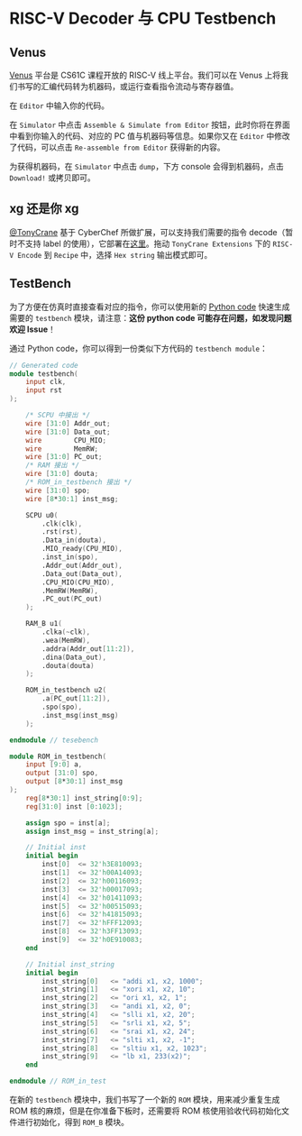 # RISC-V Decoder 与 CPU Testbench

## Venus

[Venus](https://venus.cs61c.org/) 平台是 CS61C 课程开放的 RISC-V 线上平台。我们可以在 Venus 上将我们书写的汇编代码转为机器码，或运行查看指令流动与寄存器值。

在 `Editor` 中输入你的代码。

在 `Simulator` 中点击 `Assemble & Simulate from Editor` 按钮，此时你将在界面中看到你输入的代码、对应的 PC 值与机器码等信息。如果你又在 `Editor` 中修改了代码，可以点击 `Re-assemble from Editor` 获得新的内容。

为获得机器码，在 `Simulator` 中点击 `dump`，下方 console 会得到机器码，点击 `Download!` 或拷贝即可。

## xg 还是你 xg

[@TonyCrane](https://github.com/TonyCrane) 基于 CyberChef 所做扩展，可以支持我们需要的指令 decode（暂时不支持 label 的使用），它部署在[这里](https://lab.tonycrane.cc/CyberChef)。拖动 `TonyCrane Extensions` 下的 `RISC-V Encode` 到 `Recipe` 中，选择 `Hex string` 输出模式即可。

## TestBench

为了方便在仿真时直接查看对应的指令，你可以使用新的 [Python code](./attachment/testbench_gen.py) 快速生成需要的 `testbench` 模块，请注意：**这份 python code 可能存在问题，如发现问题欢迎 Issue**！

通过 Python code，你可以得到一份类似下方代码的 `testbench module`：

```verilog title="Generated_testbench.v"
// Generated code
module testbench(
    input clk,
    input rst
);

    /* SCPU 中接出 */
    wire [31:0] Addr_out;
    wire [31:0] Data_out;       
    wire        CPU_MIO;
    wire        MemRW;
    wire [31:0] PC_out;
    /* RAM 接出 */
    wire [31:0] douta;
    /* ROM_in_testbench 接出 */
    wire [31:0] spo;
    wire [8*30:1] inst_msg;

    SCPU u0(
        .clk(clk),
        .rst(rst),
        .Data_in(douta),
        .MIO_ready(CPU_MIO),
        .inst_in(spo),
        .Addr_out(Addr_out),
        .Data_out(Data_out),
        .CPU_MIO(CPU_MIO),
        .MemRW(MemRW),
        .PC_out(PC_out)
    );

    RAM_B u1(
        .clka(~clk),
        .wea(MemRW),
        .addra(Addr_out[11:2]),
        .dina(Data_out),
        .douta(douta)
    );

    ROM_in_testbench u2(
        .a(PC_out[11:2]),
        .spo(spo),
        .inst_msg(inst_msg)
    );

endmodule // tesebench

module ROM_in_testbench(
    input [9:0] a,
    output [31:0] spo,
    output [8*30:1] inst_msg
);
    reg[8*30:1] inst_string[0:9];
    reg[31:0] inst [0:1023];

    assign spo = inst[a];
    assign inst_msg = inst_string[a];

    // Initial inst
	initial begin
		inst[0]	 <= 32'h3E810093;
		inst[1]	 <= 32'h00A14093;
		inst[2]	 <= 32'h00116093;
		inst[3]	 <= 32'h00017093;
		inst[4]	 <= 32'h01411093;
		inst[5]	 <= 32'h00515093;
		inst[6]	 <= 32'h41815093;
		inst[7]	 <= 32'hFFF12093;
		inst[8]	 <= 32'h3FF13093;
		inst[9]	 <= 32'h0E910083;
	end

	// Initial inst_string
	initial begin
		inst_string[0]	 <= "addi x1, x2, 1000";
		inst_string[1]	 <= "xori x1, x2, 10";
		inst_string[2]	 <= "ori x1, x2, 1";
		inst_string[3]	 <= "andi x1, x2, 0";
		inst_string[4]	 <= "slli x1, x2, 20";
		inst_string[5]	 <= "srli x1, x2, 5";
		inst_string[6]	 <= "srai x1, x2, 24";
		inst_string[7]	 <= "slti x1, x2, -1";
		inst_string[8]	 <= "sltiu x1, x2, 1023";
		inst_string[9]	 <= "lb x1, 233(x2)";
	end

endmodule // ROM_in_test
```

在新的 `testbench` 模块中，我们书写了一个新的 `ROM` 模块，用来减少重复生成 ROM 核的麻烦，但是在你准备下板时，还需要将 ROM 核使用验收代码初始化文件进行初始化，得到 `ROM_B` 模块。
